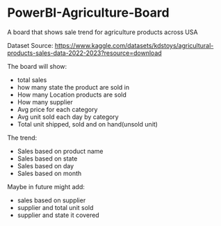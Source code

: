 # PowerBI-Agriculture-Board
A board that shows sale trend for agriculture products across USA

Dataset Source: https://www.kaggle.com/datasets/kdstoys/agricultural-products-sales-data-2022-2023?resource=download

The board will show:
- total sales
- how many state the product are sold in
- How many Location products are sold
- How many supplier
- Avg price for each category
- Avg unit sold each day by category
- Total unit shipped, sold and on hand(unsold unit)

The trend:
- Sales based on product name
- Sales based on state
- Sales based on day
- Sales based on month

Maybe in future might add:
- sales based on supplier
- supplier and total unit sold
- supplier and state it covered

